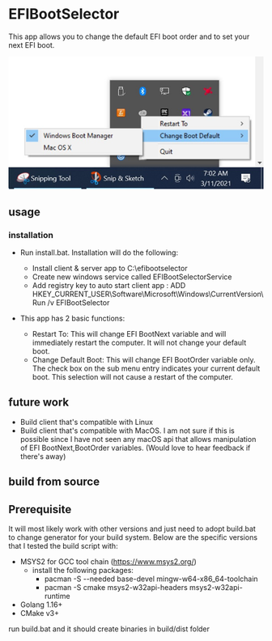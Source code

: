 # EFIBootSelector

This app allows you to change the default EFI boot order and to set your next EFI boot.

![](https://github.com/TaiPhamD/EFIBootSelector/blob/main/EFIBOOTSELECTOR.jpg)

## usage

### installation 
- Run install.bat. Installation will do the following:
  - Install client & server app to C:\efibootselector
  - Create new windows service called EFIBootSelectorService 
  - Add registry key to auto start client app : ADD HKEY_CURRENT_USER\Software\Microsoft\Windows\CurrentVersion\Run /v EFIBootSelector

- This app has 2 basic functions:
   - Restart To: This will change EFI BootNext variable and will immediately restart the computer. It will not change your default boot.
   - Change Default Boot: This will change EFI BootOrder variable only. The check box on the sub menu entry indicates your current default boot. This selection will not cause a restart of the computer.

## future work

- Build client that's compatible with Linux 
- Build client that's compatible with MacOS. I am not sure if this is possible since I have not seen any macOS api that allows manipulation of EFI BootNext,BootOrder variables.
 (Would love to hear feedback if there's away)

## build from source

## Prerequisite
It will most likely work with other versions and just need to adopt build.bat to change generator for your build system. Below are the specific versions that I tested the build script with:
- MSYS2 for GCC tool chain (https://www.msys2.org/)
   - install the following packages:
      - pacman -S --needed base-devel mingw-w64-x86_64-toolchain 
      - pacman -S cmake msys2-w32api-headers msys2-w32api-runtime
- Golang 1.16+
- CMake v3+

run build.bat and it should create binaries in build/dist folder
